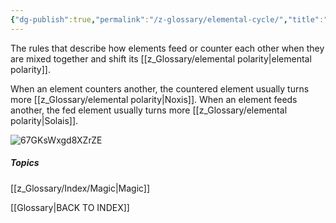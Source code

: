 ```yaml
---
{"dg-publish":true,"permalink":"/z-glossary/elemental-cycle/","title":"Elemental Polarity","hide":true,"noteIcon":""}
---
```


The rules that describe how elements feed or counter each other when they are mixed together and shift its [[z_Glossary/elemental polarity\|elemental polarity]].



When an element counters another, the countered element usually turns more [[z_Glossary/elemental polarity\|Noxis]]. When an element feeds another, the fed element usually turns more [[z_Glossary/elemental polarity\|Solais]]. 

![67GKsWxgd8XZrZE](https://i.imgur.com/XMmCVWl.png)



##### Topics
[[z_Glossary/Index/Magic\|Magic]]


[[Glossary\|BACK TO INDEX]]